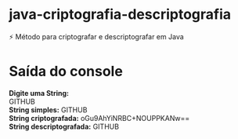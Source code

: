 # java-criptografia-descriptografia
:zap: Método para criptografar e descriptografar em Java

# Saída do console
<b>Digite uma String:</b><br> 
GITHUB<br>
<b>String simples:</b> GITHUB<br>
<b>String criptografada:</b> oGu9AhYiNRBC+NOUPPKANw==<br>
  <b>String descriptografada:</b> GITHUB<br>
